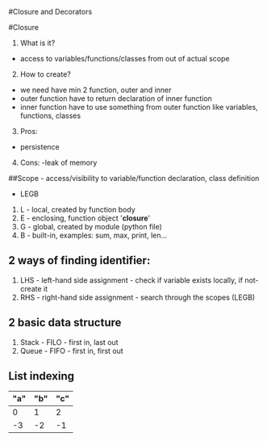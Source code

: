 #Closure and Decorators

#Closure
1. What is it?
- access to variables/functions/classes from out of actual scope

2. How to create?
- we need have min 2 function, outer and inner
- outer function have to return declaration of inner function
- inner function have to use something from outer function like variables, functions, classes

3. Pros:
- persistence

4. Cons:
-leak of memory

##Scope - access/visibility to variable/function declaration, class definition
- LEGB

1. L - local, created by function body 
2. E - enclosing, function object '__closure__'
3. G - global, created by module (python file)
4. B - built-in, examples: sum, max, print, len... 

## 2 ways of finding identifier:
1. LHS - left-hand side assignment  - check if variable exists locally, if not- create it
2. RHS - right-hand side assignment - search through the scopes (LEGB)

## 2 basic data structure
1. Stack - FILO - first in, last out
2. Queue - FIFO - first in, first out 

## List indexing

"a" | "b" | "c"
--- | --- | ---
 0 | 1 | 2 
 -3 | -2 | -1 

